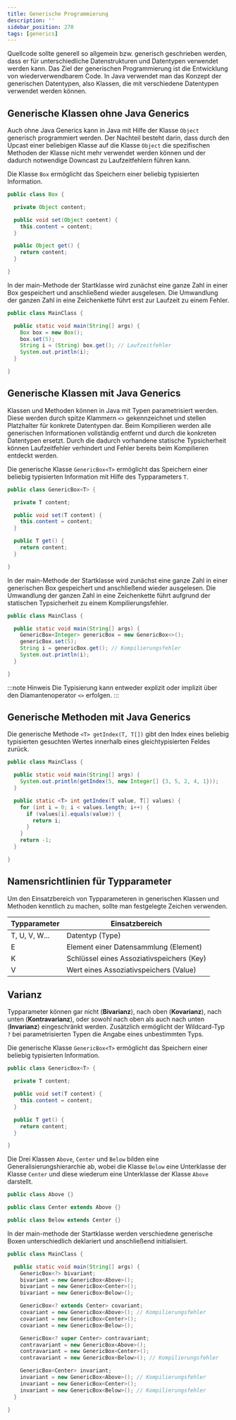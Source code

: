```yaml
---
title: Generische Programmierung
description: ''
sidebar_position: 270
tags: [generics]
---
```


Quellcode sollte generell so allgemein bzw. generisch geschrieben werden, dass er für unterschiedliche Datenstrukturen und Datentypen verwendet werden kann. Das Ziel der generischen Programmierung ist die Entwicklung von wiederverwendbarem Code. In Java 
verwendet man das Konzept der generischen Datentypen, also Klassen, die mit verschiedene Datentypen verwendet werden können.

## Generische Klassen ohne Java Generics
Auch ohne Java Generics kann in Java mit Hilfe der Klasse `Object` generisch programmiert werden. Der Nachteil besteht darin, dass durch den Upcast einer beliebigen Klasse auf die Klasse `Object` die spezifischen Methoden der Klasse nicht mehr verwendet werden 
können und der dadurch notwendige Downcast zu Laufzeitfehlern führen kann. 

Die Klasse `Box` ermöglicht das Speichern einer beliebig typisierten Information.

```java title="Box.java" showLineNumbers
public class Box {

  private Object content;

  public void set(Object content) {
    this.content = content;
  }

  public Object get() {
    return content;
  }

}
```

In der main-Methode der Startklasse wird zunächst eine ganze Zahl in einer Box gespeichert und anschließend wieder ausgelesen. Die Umwandlung der ganzen Zahl in eine Zeichenkette führt erst zur Laufzeit zu einem Fehler.

```java title="MainClass.java" showLineNumbers
public class MainClass {

  public static void main(String[] args) {
    Box box = new Box();
    box.set(5);
    String i = (String) box.get(); // Laufzeitfehler
    System.out.println(i);
  }

}
```

## Generische Klassen mit Java Generics
Klassen und Methoden können in Java mit Typen parametrisiert werden. Diese werden durch spitze Klammern `<>` gekennzeichnet und stellen Platzhalter für konkrete Datentypen dar. Beim Kompilieren werden alle generischen Informationen vollständig entfernt und 
durch die konkreten Datentypen ersetzt. Durch die dadurch vorhandene statische Typsicherheit können Laufzeitfehler verhindert und Fehler bereits beim Kompilieren entdeckt werden.

Die generische Klasse `GenericBox<T>` ermöglicht das Speichern einer beliebig typisierten Information mit Hilfe des Typparameters `T`.

```java title="GenericBox.java" showLineNumbers
public class GenericBox<T> {

  private T content;

  public void set(T content) {
    this.content = content;
  }

  public T get() {
    return content;
  }

}
```

In der main-Methode der Startklasse wird zunächst eine ganze Zahl in einer generischen Box gespeichert und anschließend wieder ausgelesen. Die Umwandlung der ganzen Zahl in eine Zeichenkette führt aufgrund der statischen Typsicherheit zu einem 
Kompilierungsfehler.

```java title="MainClass.java" showLineNumbers
public class MainClass {

  public static void main(String[] args) {
    GenericBox<Integer> genericBox = new GenericBox<>();
    genericBox.set(5);
    String i = genericBox.get(); // Kompilierungsfehler
    System.out.println(i);
  }

}
```

:::note Hinweis
Die Typisierung kann entweder explizit oder implizit über den Diamantenoperator `<>` erfolgen.
:::

## Generische Methoden mit Java Generics
Die generische Methode `<T> getIndex(T, T[])` gibt den Index eines beliebig typisierten gesuchten Wertes innerhalb eines gleichtypisierten Feldes zurück.

```java title="MainClass.java" showLineNumbers
public class MainClass {

  public static void main(String[] args) {
    System.out.println(getIndex(5, new Integer[] {3, 5, 2, 4, 1}));
  }

  public static <T> int getIndex(T value, T[] values) {
    for (int i = 0; i < values.length; i++) {
      if (values[i].equals(value)) {
        return i;
      }
    }
    return -1;
  }

}
```

## Namensrichtlinien für Typparameter
Um den Einsatzbereich von Typparameteren in generischen Klassen und Methoden kenntlich zu machen, sollte man festgelegte Zeichen verwenden.

| Typparameter  | Einsatzbereich                            |
| ------------- | ----------------------------------------- |
| T, U, V, W... | Datentyp (Type)                           |
| E             | Element einer Datensammlung (Element)     |
| K             | Schlüssel eines Assoziativspeichers (Key) |
| V             | Wert eines Assoziativspeichers (Value)    |

## Varianz
Typparameter können gar nicht (**Bivarianz**), nach oben (**Kovarianz**), nach unten (**Kontravarianz**), oder sowohl nach oben als auch nach unten (**Invarianz**) eingeschränkt werden. Zusätzlich ermöglicht der Wildcard-Typ `?` bei parametrisierten Typen die 
Angabe eines unbestimmten Typs. 

Die generische Klasse `GenericBox<T>` ermöglicht das Speichern einer beliebig typisierten Information.

```java title="GenericBox.java" showLineNumbers
public class GenericBox<T> {

  private T content;

  public void set(T content) {
    this.content = content;
  }

  public T get() {
    return content;
  }

}
```

Die Drei Klassen `Above`, `Center` und `Below` bilden eine Generalisierungshierarchie ab, wobei die Klasse `Below` eine Unterklasse der Klasse `Center` und diese wiederum eine Unterklasse der Klasse `Above` darstellt.

```java title="Above.java" showLineNumbers
public class Above {}
```
```java title="Center.java" showLineNumbers
public class Center extends Above {}
```
```java title="Below.java" showLineNumbers
public class Below extends Center {}
```

In der main-methode der Startklasse werden verschiedene generische Boxen unterschiedlich deklariert und anschließend initialisiert.

```java title="MainClass.java" showLineNumbers
public class MainClass {

  public static void main(String[] args) {
    GenericBox<?> bivariant;
    bivariant = new GenericBox<Above>();
    bivariant = new GenericBox<Center>();
    bivariant = new GenericBox<Below>();

    GenericBox<? extends Center> covariant;
    covariant = new GenericBox<Above>(); // Kompilierungsfehler
    covariant = new GenericBox<Center>();
    covariant = new GenericBox<Below>();

    GenericBox<? super Center> contravariant;
    contravariant = new GenericBox<Above>();
    contravariant = new GenericBox<Center>();
    contravariant = new GenericBox<Below>(); // Kompilierungsfehler

    GenericBox<Center> invariant;
    invariant = new GenericBox<Above>(); // Kompilierungsfehler
    invariant = new GenericBox<Center>();
    invariant = new GenericBox<Below>(); // Kompilierungsfehler
  }

}
```
